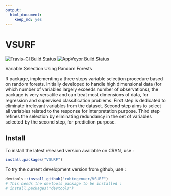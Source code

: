 ```yaml
---
output:
  html_document:
    keep_md: yes
---
```


# VSURF

[![Travis-CI Build Status](https://travis-ci.org/robingenuer/VSURF.png?branch=master)](https://travis-ci.org/robingenuer/VSURF)
[![AppVeyor Build Status](https://ci.appveyor.com/api/projects/status/github/robingenuer/VSURF?branch=master&svg=true)](https://ci.appveyor.com/project/robingenuer/VSURF)

Variable Selection Using Random Forests

R package, implementing a three steps variable selection procedure based on random forests.
Initially developed to handle high dimensional data (for which number of
variables largely exceeds number of observations), the package is very
versatile and can treat most dimensions of data, for regression and
supervised classification problems. First step is dedicated to eliminate
irrelevant variables from the dataset. Second step aims to select all
variables related to the response for interpretation purpose. Third step
refines the selection by eliminating redundancy in the set of variables
selected by the second step, for prediction purpose.

## Install

To install the latest released version available on CRAN, use :


```r
install.packages("VSURF")
```

To try the current development version from github, use :


```r
devtools::install_github("robingenuer/VSURF")
# This needs the devtools package to be installed :
# install.packages("devtools")
```

